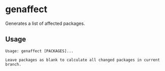 genaffect
===

Generates a list of affected packages.

Usage
---

```
Usage: genaffect [PACKAGES]...

Leave packages as blank to calculate all changed packages in current branch.
```
